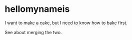 # hellomynameis

I want to make a cake, 
  but I need to know how to bake first. 


See about merging the two.

